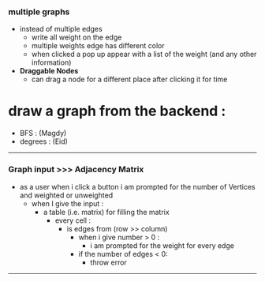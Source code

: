 ### multiple graphs

- instead of multiple edges
    - write all weight on the edge
    - multiple weights edge has different color
    - when clicked a pop up appear with a list of the weight (and any other information)
- **Draggable Nodes**
    - can drag a node for a different place after clicking it for time

#  draw a graph from the backend :

- BFS : (Magdy)
- degrees : (Eid)

---

### Graph input >>> Adjacency Matrix

- as a user when i click a button i am prompted for the number of Vertices and weighted or unweighted
    - when I give the input :
        - a table (i.e. matrix) for filling the matrix
            - every cell :
                - is edges from (row >> column)
                    - when i give number > 0 :
                        - i am prompted for the weight for every edge
                    - if the number of edges < 0:
                        - throw error
    

---
